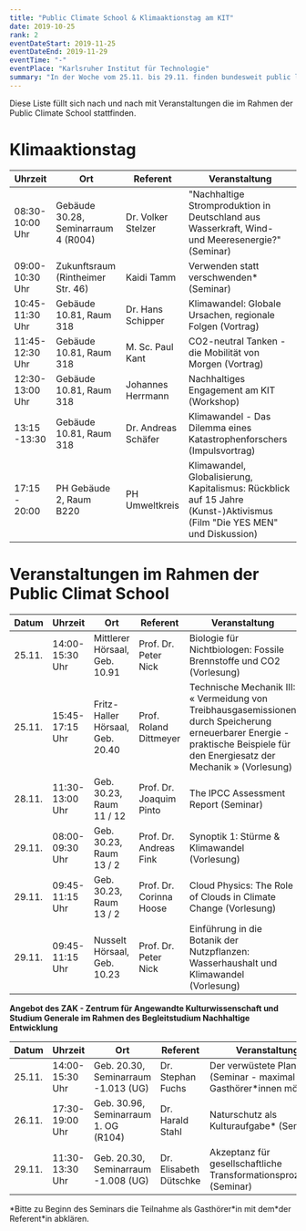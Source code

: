 ```yaml
---
title: "Public Climate School & Klimaaktionstag am KIT"
date: 2019-10-25
rank: 2
eventDateStart: 2019-11-25
eventDateEnd: 2019-11-29
eventTime: "-"
eventPlace: "Karlsruher Institut für Technologie"
summary: "In der Woche vom 25.11. bis 29.11. finden bundesweit public lectures zum Thema Klimakrise statt - so auch am KIT!"
---
```

Diese Liste füllt sich nach und nach mit Veranstaltungen die im Rahmen der Public Climate School stattfinden.

# Klimaaktionstag
Uhrzeit | Ort | Referent | Veranstaltung
--------|-----|----------|------------------
08:30-10:00 Uhr | Gebäude 30.28, Seminarraum 4 (R004) | Dr. Volker Stelzer |  "Nachhaltige Stromproduktion in Deutschland aus Wasserkraft, Wind- und Meeresenergie?" (Seminar)
09:00-10:30 Uhr | Zukunftsraum (Rintheimer Str. 46) | Kaidi Tamm | Verwenden statt verschwenden\* (Seminar)
10:45-11:30 Uhr | Gebäude 10.81, Raum 318 | Dr. Hans Schipper | Klimawandel: Globale Ursachen, regionale Folgen (Vortrag)
11:45-12:30 Uhr | Gebäude 10.81, Raum 318 | M. Sc. Paul Kant | CO2-neutral Tanken - die Mobilität von Morgen (Vortrag)
12:30-13:00 Uhr | Gebäude 10.81, Raum 318 | Johannes Herrmann | Nachhaltiges Engagement am KIT (Workshop)
13:15 -13:30 | Gebäude 10.81, Raum 318 | Dr. Andreas Schäfer | Klimawandel - Das Dilemma eines Katastrophenforschers (Impulsvortrag)
17:15 - 20:00 | PH Gebäude 2, Raum B220 | PH Umweltkreis | Klimawandel, Globalisierung, Kapitalismus: Rückblick auf 15 Jahre (Kunst-)Aktivismus (Film "Die YES MEN" und Diskussion)

# Veranstaltungen im Rahmen der Public Climat School
Datum | Uhrzeit | Ort | Referent | Veranstaltung
------|--------|-----|----------|------------------
25.11. | 14:00-15:30 Uhr | Mittlerer Hörsaal, Geb. 10.91 | Prof. Dr. Peter Nick | Biologie für Nichtbiologen: Fossile Brennstoffe und CO2 (Vorlesung)
25.11. | 15:45-17:15 Uhr | Fritz-Haller Hörsaal, Geb. 20.40 | Prof. Roland Dittmeyer | Technische Mechanik III: « Vermeidung von Treibhausgasemissionen durch Speicherung erneuerbarer Energie - praktische Beispiele für den Energiesatz der Mechanik » (Vorlesung)
28.11. | 11:30-13:00 Uhr | Geb. 30.23, Raum 11 / 12 | Prof. Dr. Joaquim Pinto | The IPCC Assessment Report (Seminar)
29.11. | 08:00-09:30 Uhr | Geb. 30.23, Raum 13 / 2 | Prof. Dr. Andreas Fink | Synoptik 1: Stürme & Klimawandel (Vorlesung)
29.11. | 09:45-11:15 Uhr | Geb. 30.23, Raum 13 / 2 | Prof. Dr. Corinna Hoose | Cloud Physics: The Role of Clouds in Climate Change (Vorlesung)
29.11. | 09:45-11:15 Uhr | Nusselt Hörsaal, Geb. 10.23 | Prof. Dr. Peter Nick | Einführung in die Botanik der Nutzpflanzen: Wasserhaushalt und Klimawandel (Vorlesung)

**Angebot des ZAK - Zentrum für Angewandte Kulturwissenschaft und Studium Generale im Rahmen des Begleitstudium Nachhaltige Entwicklung**

Datum | Uhrzeit | Ort | Referent | Veranstaltung
------|--------|-----|----------|------------------
25.11. | 14:00-15:30 Uhr | Geb. 20.30, Seminarraum -1.013 (UG) | Dr. Stephan Fuchs | Der verwüstete Planet\* (Seminar - maximal 5 Gasthörer*innen möglich)
26.11. | 17:30-19:00 Uhr | Geb. 30.96, Seminarraum 1. OG (R104) | Dr. Harald Stahl | Naturschutz als Kulturaufgabe\* (Seminar)
29.11. | 11:30-13:30 Uhr | Geb. 20.30, Seminarraum -1.008 (UG) | Dr. Elisabeth Dütschke | Akzeptanz für gesellschaftliche Transformationsprozesse\* (Seminar)

\*Bitte zu Beginn des Seminars die Teilnahme als Gasthörer\*in mit dem\*der Referent\*in abklären.